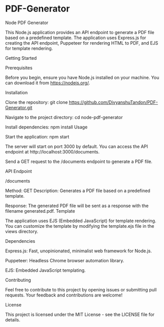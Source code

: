 # PDF-Generator

Node PDF Generator

This Node.js application provides an API endpoint to generate a PDF file based on a predefined template. The application uses Express.js for creating the API endpoint, Puppeteer for rendering HTML to PDF, and EJS for template rendering.

Getting Started

Prerequisites

Before you begin, ensure you have Node.js installed on your machine. You can download it from https://nodejs.org/.

Installation

Clone the repository:
git clone https://github.com/DivyanshuTandon/PDF-Generator.git


Navigate to the project directory:
cd node-pdf-generator


Install dependencies:
npm install
Usage

Start the application:
npm start


The server will start on port 3000 by default. You can access the API endpoint at http://localhost:3000/documents.


Send a GET request to the /documents endpoint to generate a PDF file.


API Endpoint

/documents

Method: GET
Description: Generates a PDF file based on a predefined template.


Response: The generated PDF file will be sent as a response with the filename generated.pdf.
Template

The application uses EJS (Embedded JavaScript) for template rendering. You can customize the template by modifying the template.ejs file in the views directory.

Dependencies

Express.js: Fast, unopinionated, minimalist web framework for Node.js.


Puppeteer: Headless Chrome browser automation library.


EJS: Embedded JavaScript templating.


Contributing

Feel free to contribute to this project by opening issues or submitting pull requests. Your feedback and contributions are welcome!

License

This project is licensed under the MIT License - see the LICENSE file for details.

